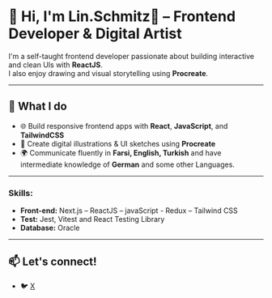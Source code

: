 # 👋 Hi, I'm Lin.Schmitz👋 – Frontend Developer & Digital Artist

I'm a self-taught frontend developer passionate about building interactive and clean UIs with **ReactJS**.  
I also enjoy drawing and visual storytelling using **Procreate**.

---

## 💼 What I do
- 🌐 Build responsive frontend apps with **React**, **JavaScript**, and **TailwindCSS**
- 🎨 Create digital illustrations & UI sketches using **Procreate**
- 🌍 Communicate fluently in **Farsi, English, Turkish** and have intermediate knowledge of **German** and some other Languages.

---

### Skills:
-	**Front-end:** Next.js – ReactJS – javaScript - Redux – Tailwind CSS
-	**Test:** Jest, Vitest and React Testing Library
-	**Database:** Oracle

---

## 📫 Let's connect!
- 🐦 [X](https://x.com/LinSchmtz) 





 
